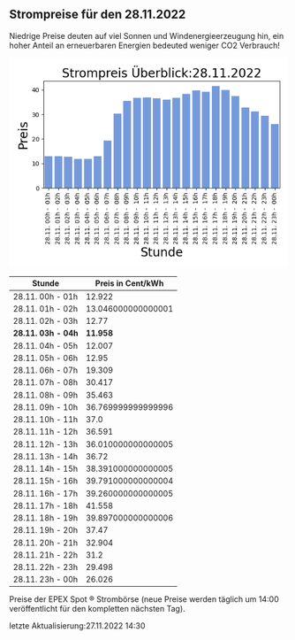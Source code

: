 
## Strompreise für den 28.11.2022

Niedrige Preise deuten auf viel Sonnen und Windenergieerzeugung hin, ein hoher Anteil an erneuerbaren Energien bedeuted weniger CO2 Verbrauch!

![Strompreis übersicht](imgs/strompreis_uebersicht.png)

| Stunde | Preis in Cent/kWh |
|---|---|
| 28.11. 00h -  01h | 12.922 | 
| 28.11. 01h -  02h | 13.046000000000001 | 
| 28.11. 02h -  03h | 12.77 | 
| **28.11. 03h -  04h** | **11.958** | 
| 28.11. 04h -  05h | 12.007 | 
| 28.11. 05h -  06h | 12.95 | 
| 28.11. 06h -  07h | 19.309 | 
| 28.11. 07h -  08h | 30.417 | 
| 28.11. 08h -  09h | 35.463 | 
| 28.11. 09h -  10h | 36.769999999999996 | 
| 28.11. 10h -  11h | 37.0 | 
| 28.11. 11h -  12h | 36.591 | 
| 28.11. 12h -  13h | 36.010000000000005 | 
| 28.11. 13h -  14h | 36.72 | 
| 28.11. 14h -  15h | 38.391000000000005 | 
| 28.11. 15h -  16h | 39.791000000000004 | 
| 28.11. 16h -  17h | 39.260000000000005 | 
| 28.11. 17h -  18h | 41.558 | 
| 28.11. 18h -  19h | 39.897000000000006 | 
| 28.11. 19h -  20h | 37.47 | 
| 28.11. 20h -  21h | 32.904 | 
| 28.11. 21h -  22h | 31.2 | 
| 28.11. 22h -  23h | 29.498 | 
| 28.11. 23h -  00h | 26.026 | 

Preise der EPEX Spot ® Strombörse (neue Preise werden täglich um 14:00 veröffentlicht für den kompletten nächsten Tag).

letzte Aktualisierung:27.11.2022 14:30